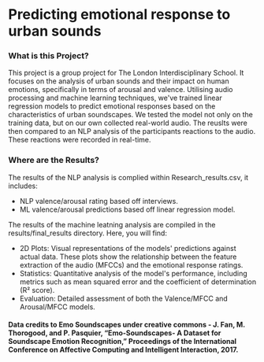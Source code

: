 # Predicting emotional response to urban sounds  

### What is this Project?
This project is a group project for The London Interdisciplinary School. It focuses on the analysis of urban sounds and their impact on human emotions, specifically in terms of arousal and valence. Utilising audio processing and machine learning techniques, we've trained linear regression models to predict emotional responses based on the characteristics of urban soundscapes.  We tested the model not only on the training data, but on our own collected real-world audio. The reuslts were then compared to an NLP analysis of the participants reactions to the audio. These reactions were recorded in real-time.

### Where are the Results?
The results of the NLP analysis is complied within Research_results.csv, it includes:
- NLP valence/arousal rating based off interviews.
- ML valence/arousal predictions based off linear regression model.

The results of the machine leatning analysis are compiled in the results/final_results directory. Here, you will find:

- 2D Plots: Visual representations of the models' predictions against actual data. These plots show the relationship between the feature extraction of the audio (MFCCs) and the emotional response ratings.
- Statistics: Quantitative analysis of the model's performance, including metrics such as mean squared error and the coefficient of determination (R² score).
- Evaluation: Detailed assessment of both the Valence/MFCC and Arousal/MFCC models. 


#### Data credits to Emo Soundscapes under creative commons - J. Fan, M. Thorogood, and P. Pasquier, “Emo-Soundscapes- A Dataset for Soundscape Emotion Recognition,” Proceedings of the International Conference on Affective Computing and Intelligent Interaction, 2017.